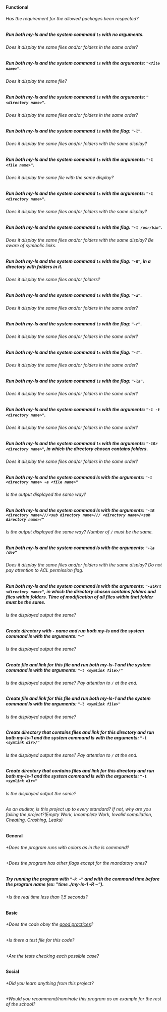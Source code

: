 #### Functional

###### Has the requirement for the allowed packages been respected?

##### Run both my-ls and the system command `ls` with no arguments.

###### Does it display the same files and/or folders in the same order?

##### Run both my-ls and the system command `ls` with the arguments: `"<file name>"`.

###### Does it display the same file?

##### Run both my-ls and the system command `ls` with the arguments: `"<directory name>"`.

###### Does it display the same files and/or folders in the same order?

##### Run both my-ls and the system command `ls` with the flag: `"-l"`.

###### Does it display the same files and/or folders with the same display?

##### Run both my-ls and the system command `ls` with the arguments: `"-l <file name>"`.

###### Does it display the same file with the same display?

##### Run both my-ls and the system command `ls` with the arguments: `"-l <directory name>"`.

###### Does it display the same files and/or folders with the same display?

##### Run both my-ls and the system command `ls` with the flag: `"-l /usr/bin"`.

###### Does it display the same files and/or folders with the same display? Be aware of symbolic links.

##### Run both my-ls and the system command `ls` with the flag: `"-R"`, in a directory with folders in it.

###### Does it display the same files and/or folders?

##### Run both my-ls and the system command `ls` with the flag: `"-a"`.

###### Does it display the same files and/or folders in the same order?

##### Run both my-ls and the system command `ls` with the flag: `"-r"`.

###### Does it display the same files and/or folders in the same order?

##### Run both my-ls and the system command `ls` with the flag: `"-t"`.

###### Does it display the same files and/or folders in the same order?

##### Run both my-ls and the system command `ls` with the flag: `"-la"`.

###### Does it display the same files and/or folders in the same order?

##### Run both my-ls and the system command `ls` with the arguments: `"-l -t <directory name>"`.

###### Does it display the same files and/or folders in the same order?

##### Run both my-ls and the system command `ls` with the arguments: `"-lRr <directory name>"`, in which the directory chosen contains folders.

###### Does it display the same files and/or folders in the same order?

##### Run both my-ls and the system command ls with the arguments: `"-l <directory name> -a <file name>"`

###### Is the output displayed the same way?

##### Run both my-ls and the system command ls with the arguments: `"-lR <directory name>///<sub directory name>/// <directory name>/<sub directory name>/"`

###### Is the output displayed the same way? Number of `/` must be the same.

##### Run both my-ls and the system command ls with the arguments: `"-la /dev"`

###### Does it display the same files and/or folders with the same display? Do not pay attention to ACL permission flag.

##### Run both my-ls and the system command ls with the arguments: `"-alRrt <directory name>"`, in which the directory chosen contains folders and files within folders. Time of modification of all files within that folder must be the same.

###### Is the displayed output the same?

##### Create directory with `-` name and run both my-ls and the system command ls with the arguments: `"-"`

###### Is the displayed output the same?

##### Create file and link for this file and run both my-ls-1 and the system command ls with the arguments: `"-l <symlink file>/"`

###### Is the displayed output the same? Pay attention to `/` at the end.

##### Create file and link for this file and run both my-ls-1 and the system command ls with the arguments: `"-l <symlink file>"`

###### Is the displayed output the same?

##### Create directory that contains files and link for this directory and run both my-ls-1 and the system command ls with the arguments: `"-l <symlink dir>/"`

###### Is the displayed output the same? Pay attention to `/` at the end.

##### Create directory that contains files and link for this directory and run both my-ls-1 and the system command ls with the arguments: `"-l <symlink dir>"`

###### Is the displayed output the same?

###### As an auditor, is this project up to every standard? If not, why are you failing the project?(Empty Work, Incomplete Work, Invalid compilation, Cheating, Crashing, Leaks)

#### General

###### +Does the program runs with colors as in the ls command?

###### +Does the program has other flags except for the mandatory ones?

##### Try running the program with `"-R ~"` and with the command time before the program name (ex: "time ./my-ls-1 -R ~").

###### +Is the real time less than 1,5 seconds?

#### Basic

###### +Does the code obey the [good practices](../../good-practices/README.md)?

###### +Is there a test file for this code?

###### +Are the tests checking each possible case?

#### Social

###### +Did you learn anything from this project?

###### +Would you recommend/nominate this program as an example for the rest of the school?